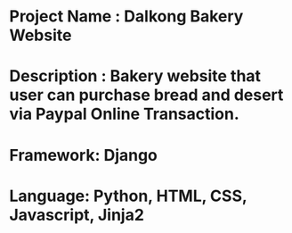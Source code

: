 # Project Name : Dalkong Bakery Website

# Description : Bakery website that user can purchase bread and desert via Paypal Online Transaction.

# Framework: Django

# Language: Python, HTML, CSS, Javascript, Jinja2 
